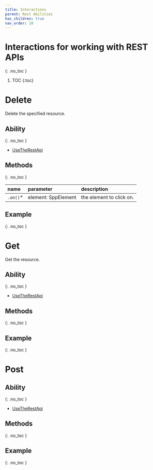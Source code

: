 ```yaml
---
title: Interactions
parent: Rest Abilities
has_children: true
nav_order: 10
---
```


# Interactions for working with REST APIs
{: .no_toc }

1. TOC
{:toc}

# Delete

Delete the specified resource.

## Ability
{: .no_toc }

- [UseTheRestApi](../../abilities/USE_THE_REST_API.md)

## Methods
{: .no_toc }

| name     | parameter           | description              |
| :---     | :---                | :---                     |
| `.on()`* | element: SppElement | the element to click on. |

## Example
{: .no_toc }

# Get

Get the resource.

## Ability
{: .no_toc }

- [UseTheRestApi](../../abilities/USE_THE_REST_API.md)

## Methods
{: .no_toc }

## Example
{: .no_toc }

# Post

## Ability
{: .no_toc }

- [UseTheRestApi](../../abilities/USE_THE_REST_API.md)

## Methods
{: .no_toc }

## Example
{: .no_toc }
